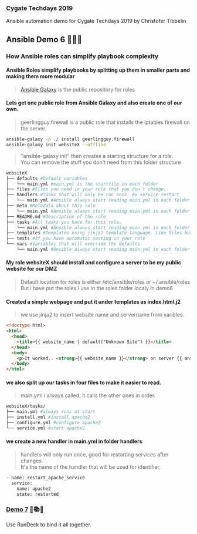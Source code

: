### Cygate Techdays 2019
Ansible automation demo for Cygate Techdays 2019 by Christofer Tibbelin
## Ansible Demo 6 :blue_book::green_book::orange_book:
### How Ansible roles can simplify playbook complexity
#### Ansible Roles simplify playbooks by splitting up them in smaller parts and making them more modular
> [Ansible Galaxy](https://galaxy.ansible.com) is the public repository for roles
#### Lets get one public role from Ansible Galaxy and also create one of our own.
> geerlingguy.firewall is a public role that installs the iptables firewall on the server.
```sh
ansible-galaxy -p ./ install geerlingguy.firewall
ansible-galaxy init websiteX --offline
```
> "ansible-galaxy init" then creates a starting structure for a role.\
> You can remove the stuff you don't need from this folder structure
```sh
websiteX
├── defaults #Default variables
│   └── main.yml #main.yml is the startfile in each folder
├── files #Files you need in your role that you don`t change.
├── handlers #Tasks that will only be run once. ex service restart
│   └── main.yml #Ansible always start reading main.yml in each folder
├── meta #Metadata about this role
│   └── main.yml #Ansible always start reading main.yml in each folder
├── README.md #Description of the role
├── tasks #All tasks you have for this role.
│   └── main.yml #Ansible always start reading main.yml in each folder
├── templates #Templates using jinja2 template language. Like files but can be modified
├── tests #If you have automatic testing in your role
└── vars #Variables that will override the defaults.
    └── main.yml #Ansible always start reading main.yml in each folder
```
#### My role websiteX should install and configure a server to be my public website for our DMZ
> Default location for roles is either /etc/ansible/roles or ~/.ansible/roles\
> But i have put the roles I use in the roles folder localy in demo6
#### Created a simple webpage and put it under templates as index.html.j2
> we use jinja2 to insert website name and servername from varibles.
```html
<!doctype html>
<html>
  <head>
    <title>{{ website_name | default("Unknown Site") }}</title>
  </head>
  <body>
    <p>It worked.. <strong>{{ website_name }}</strong> on server {{ ansible_facts['nodename'] }} Anssible roles <strong>Works</strong> and is fun</p>
  </body>
</html>
```
#### we also split up our tasks in four files to make it easier to read.
> main.yml i always called, it calls the other ones in order.
```sh
websiteX/tasks/
├── main.yml #always runs at start
├── install.yml #install apache2
├── configure.yml #configure apache2
└── service.yml #start apache2
```
#### we create a new handler in main.yml in folder handlers
> handlers will only run once, good for restarting services after changes.\
> It's the name of the handler that will be used for identifier.
```sh
- name: restart_apache_service
  service:
    name: apache2
    state: restarted
```
### [Demo 7](demo7/) :runner::books::grin:
Use RunDeck to bind it all together.
